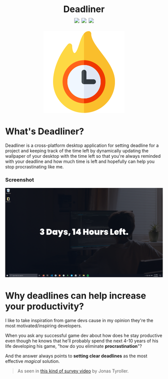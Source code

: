 <h1 align="center">Deadliner
<div align="center">
<img src="https://github.com/YassinEldeeb/deadliner/actions/workflows/Tests.yml/badge.svg"/>
<img src="https://img.shields.io/badge/PRs-welcome-brightgreen.svg"/>
<img src="https://img.shields.io/badge/license-MIT-blue"/>
</div>
</h1>


  
<p align="center"><img width="260px" src="https://github.com/YassinEldeeb/deadliner/blob/main/assets/icon.png"/></p>

# What's Deadliner?
Deadliner is a cross-platform desktop application for setting deadline for a project and keeping track of the time left by dynamically updating the wallpaper of your desktop with the time left so that you're always reminded with your deadline and how much time is left and hopefully can help you stop procrastinating like me.

### Screenshot
![Screenshot](https://github.com/YassinEldeeb/deadliner/blob/main/screenshot.png)

# Why deadlines can help increase your productivity?

I like to take inspiration from game devs cause in my opinion they're the most motivated/inspiring developers.

When you ask any successful game dev about how does he stay productive even though he knows that he'll probably spend the next 4-10 years of his life developing his game, "how do you eliminate **procrastination**"?

And the answer always points to **setting clear deadlines** as the most effective *magical* solution.

> As seen in [this kind of survey video](https://www.youtube.com/watch?v=PzdGhVzQmJ8) by Jonas Tyroller.

